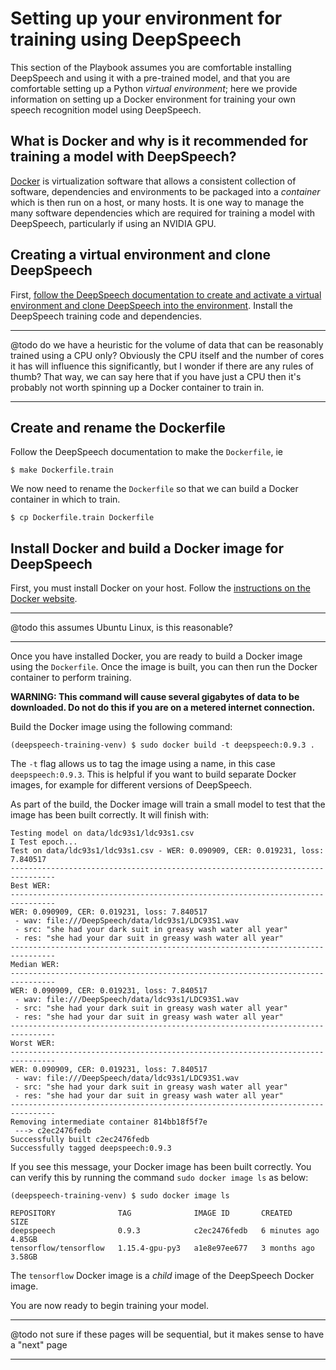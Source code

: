 # Setting up your environment for training using DeepSpeech

This section of the Playbook assumes you are comfortable installing DeepSpeech and using it with a pre-trained model, and that you are comfortable setting up a Python _virtual environment_; here we provide information on setting up a Docker environment for training your own speech recognition model using DeepSpeech.

## What is Docker and why is it recommended for training a model with DeepSpeech?

[Docker](https://www.docker.com/why-docker) is virtualization software that allows a consistent collection of software, dependencies and environments to be packaged into a _container_ which is then run on a host, or many hosts. It is one way to manage the many software dependencies which are required for training a model with DeepSpeech, particularly if using an NVIDIA GPU.

## Creating a virtual environment and clone DeepSpeech

First, [follow the DeepSpeech documentation to create and activate a virtual environment and clone DeepSpeech into the environment](https://deepspeech.readthedocs.io/en/master/TRAINING.html). Install the DeepSpeech training code and dependencies.

---

@todo do we have a heuristic for the volume of data that can be reasonably trained using a CPU only? Obviously the CPU itself and the number of cores it has will influence this significantly, but I wonder if there are any rules of thumb? That way, we can say here that if you have just a CPU then it's probably not worth spinning up a Docker container to train in.

---

## Create and rename the Dockerfile

Follow the DeepSpeech documentation to make the `Dockerfile`, ie

```
$ make Dockerfile.train
```

We now need to rename the `Dockerfile` so that we can build a Docker container in which to train.

```
$ cp Dockerfile.train Dockerfile
```


## Install Docker and build a Docker image for DeepSpeech

First, you must install Docker on your host. Follow the [instructions on the Docker website](https://docs.docker.com/engine/install/ubuntu/).

---

@todo this assumes Ubuntu Linux, is this reasonable?

---

Once you have installed Docker, you are ready to build a Docker image using the `Dockerfile`. Once the image is built, you can then run the Docker container to perform training.

**WARNING: This command will cause several gigabytes of data to be downloaded. Do not do this if you are on a metered internet connection.**

Build the Docker image using the following command:

```
(deepspeech-training-venv) $ sudo docker build -t deepspeech:0.9.3 .
```

The `-t` flag allows us to tag the image using a name, in this case `deepspeech:0.9.3`. This is helpful if you want to build separate Docker images, for example for different versions of DeepSpeech.

As part of the build, the Docker image will train a small model to test that the image has been built correctly. It will finish with:

```
Testing model on data/ldc93s1/ldc93s1.csv
I Test epoch...
Test on data/ldc93s1/ldc93s1.csv - WER: 0.090909, CER: 0.019231, loss: 7.840517
--------------------------------------------------------------------------------
Best WER:
--------------------------------------------------------------------------------
WER: 0.090909, CER: 0.019231, loss: 7.840517
 - wav: file:///DeepSpeech/data/ldc93s1/LDC93S1.wav
 - src: "she had your dark suit in greasy wash water all year"
 - res: "she had your dar suit in greasy wash water all year"
--------------------------------------------------------------------------------
Median WER:
--------------------------------------------------------------------------------
WER: 0.090909, CER: 0.019231, loss: 7.840517
 - wav: file:///DeepSpeech/data/ldc93s1/LDC93S1.wav
 - src: "she had your dark suit in greasy wash water all year"
 - res: "she had your dar suit in greasy wash water all year"
--------------------------------------------------------------------------------
Worst WER:
--------------------------------------------------------------------------------
WER: 0.090909, CER: 0.019231, loss: 7.840517
 - wav: file:///DeepSpeech/data/ldc93s1/LDC93S1.wav
 - src: "she had your dark suit in greasy wash water all year"
 - res: "she had your dar suit in greasy wash water all year"
--------------------------------------------------------------------------------
Removing intermediate container 814bb18f5f7e
 ---> c2ec2476fedb
Successfully built c2ec2476fedb
Successfully tagged deepspeech:0.9.3
```

If you see this message, your Docker image has been built correctly. You can verify this by running the command `sudo docker image ls` as below:

```
(deepspeech-training-venv) $ sudo docker image ls

REPOSITORY              TAG              IMAGE ID       CREATED         SIZE
deepspeech              0.9.3            c2ec2476fedb   6 minutes ago   4.85GB
tensorflow/tensorflow   1.15.4-gpu-py3   a1e8e97ee677   3 months ago    3.58GB

```

The `tensorflow` Docker image is a _child_ image of the DeepSpeech Docker image.


You are now ready to begin training your model.

---

@todo not sure if these pages will be sequential, but it makes sense to have a "next" page

---
